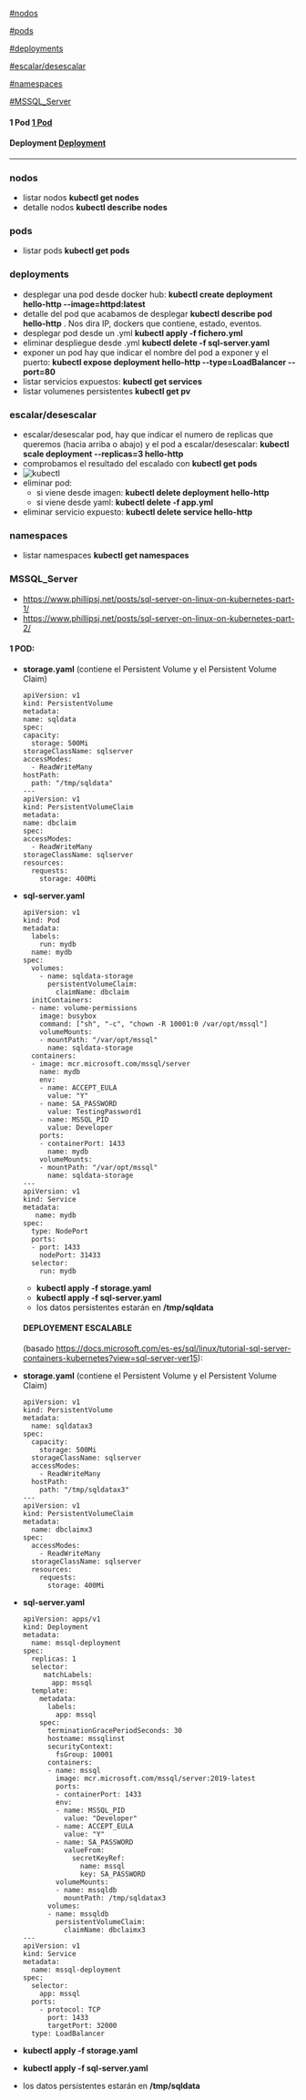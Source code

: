 
[#nodos](#nodos)

[#pods](#pods)

[#deployments](#deployments)

[#escalar/desescalar](#escalar/desescalar)

[#namespaces](#namespaces)

[#MSSQL_Server](#MSSQL_Server)
#### 1 Pod [1 Pod](https://github.com/sergioalegre/Dockers/blob/main/kubernetes-kubectl.md#1-pod "1 Pod")
#### Deployment [Deployment](https://github.com/sergioalegre/Dockers/blob/main/kubernetes-kubectl.md#deployement-escalable "Deployment")

------------

### nodos
  - listar nodos **kubectl get nodes**
  - detalle nodos **kubectl describe nodes**

### pods  
  - listar pods **kubectl get pods**

### deployments
  - desplegar una pod desde docker hub: **kubectl create deployment hello-http --image=httpd:latest**
  - detalle del pod que acabamos de desplegar **kubectl describe pod hello-http** . Nos dira IP, dockers que contiene, estado, eventos.
  - desplegar pod desde un .yml **kubectl apply -f fichero.yml**
  - eliminar despliegue desde .yml **kubectl delete -f sql-server.yaml**
  - exponer un pod hay que indicar el nombre del pod a exponer y el puerto: **kubectl expose deployment hello-http --type=LoadBalancer --port=80**
  - listar servicios expuestos: **kubectl get services**
  - listar volumenes persistentes **kubectl get pv**

### escalar/desescalar  
  - escalar/desescalar pod, hay que indicar el numero de replicas que queremos (hacia arriba o abajo) y el pod a escalar/desescalar: **kubectl scale deployment --replicas=3 hello-http**
  - comprobamos el resultado del escalado con **kubectl get pods**
  - ![kubectl](https://github.com/sergioalegre/Dockers/blob/main/pics/kubectl1.jpg?raw=true)
  - eliminar pod:
    - si viene desde imagen: **kubectl delete deployment hello-http**
    - si viene desde yaml: **kubectl delete -f app.yml**
  - eliminar servicio expuesto: **kubectl delete service hello-http**

### namespaces  
  - listar namespaces **kubectl get namespaces**

### MSSQL_Server
  - https://www.phillipsj.net/posts/sql-server-on-linux-on-kubernetes-part-1/
  - https://www.phillipsj.net/posts/sql-server-on-linux-on-kubernetes-part-2/

  #### 1 POD:
  - **storage.yaml** (contiene el Persistent Volume y el Persistent Volume Claim)
      ```
      apiVersion: v1
    kind: PersistentVolume
    metadata:
      name: sqldata
    spec:
      capacity:
        storage: 500Mi
      storageClassName: sqlserver
      accessModes:
        - ReadWriteMany
      hostPath:
        path: "/tmp/sqldata"
    ---
    apiVersion: v1
    kind: PersistentVolumeClaim
    metadata:
      name: dbclaim
    spec:
      accessModes:
        - ReadWriteMany
      storageClassName: sqlserver
      resources:
        requests:
          storage: 400Mi
      ```
  - **sql-server.yaml**
      ```
      apiVersion: v1
      kind: Pod
      metadata:
        labels:
          run: mydb
        name: mydb
      spec:
        volumes:
          - name: sqldata-storage
            persistentVolumeClaim:
              claimName: dbclaim
        initContainers:
        - name: volume-permissions
          image: busybox
          command: ["sh", "-c", "chown -R 10001:0 /var/opt/mssql"]
          volumeMounts:
          - mountPath: "/var/opt/mssql"
            name: sqldata-storage
        containers:
        - image: mcr.microsoft.com/mssql/server
          name: mydb
          env:
          - name: ACCEPT_EULA
            value: "Y"
          - name: SA_PASSWORD
            value: TestingPassword1
          - name: MSSQL_PID
            value: Developer
          ports:
          - containerPort: 1433
            name: mydb
          volumeMounts:
          - mountPath: "/var/opt/mssql"
            name: sqldata-storage
      ---
      apiVersion: v1
      kind: Service
      metadata:
         name: mydb
      spec:
        type: NodePort
        ports:
        - port: 1433
          nodePort: 31433
        selector:
          run: mydb
      ```
    - **kubectl apply -f storage.yaml**          
    - **kubectl apply -f sql-server.yaml**
    - los datos persistentes estarán en **/tmp/sqldata**

    #### DEPLOYEMENT ESCALABLE
    (basado https://docs.microsoft.com/es-es/sql/linux/tutorial-sql-server-containers-kubernetes?view=sql-server-ver15):
  - **storage.yaml** (contiene el Persistent Volume y el Persistent Volume Claim)
      ```
      apiVersion: v1
      kind: PersistentVolume
      metadata:
        name: sqldatax3
      spec:
        capacity:
          storage: 500Mi
        storageClassName: sqlserver
        accessModes:
          - ReadWriteMany
        hostPath:
          path: "/tmp/sqldatax3"
      ---
      apiVersion: v1
      kind: PersistentVolumeClaim
      metadata:
        name: dbclaimx3
      spec:
        accessModes:
          - ReadWriteMany
        storageClassName: sqlserver
        resources:
          requests:
            storage: 400Mi      
      ```  
  - **sql-server.yaml**
      ```
      apiVersion: apps/v1
      kind: Deployment
      metadata:
        name: mssql-deployment
      spec:
        replicas: 1
        selector:
           matchLabels:
             app: mssql
        template:
          metadata:
            labels:
              app: mssql
          spec:
            terminationGracePeriodSeconds: 30
            hostname: mssqlinst
            securityContext:
              fsGroup: 10001
            containers:
            - name: mssql
              image: mcr.microsoft.com/mssql/server:2019-latest
              ports:
              - containerPort: 1433
              env:
              - name: MSSQL_PID
                value: "Developer"
              - name: ACCEPT_EULA
                value: "Y"
              - name: SA_PASSWORD
                valueFrom:
                  secretKeyRef:
                    name: mssql
                    key: SA_PASSWORD
              volumeMounts:
              - name: mssqldb
                mountPath: /tmp/sqldatax3
            volumes:
            - name: mssqldb
              persistentVolumeClaim:
                claimName: dbclaimx3
      ---
      apiVersion: v1
      kind: Service
      metadata:
        name: mssql-deployment
      spec:
        selector:
          app: mssql
        ports:
          - protocol: TCP
            port: 1433
            targetPort: 32000
        type: LoadBalancer
      ```
  - **kubectl apply -f storage.yaml**          
  - **kubectl apply -f sql-server.yaml**
  - los datos persistentes estarán en **/tmp/sqldata**

